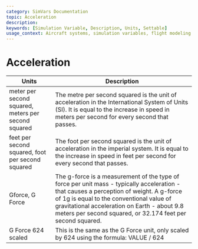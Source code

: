 ```yaml
---
category: SimVars Documentation
topic: Acceleration
description: 
keywords: [Simulation Variable, Description, Units, Settable]
usage_context: Aircraft systems, simulation variables, flight modeling
---
```


# Acceleration

| Units | Description |
| --- | --- |
| meter per second squared, meters per second squared | The metre per second squared is the unit of acceleration in the International System of Units (SI). It is equal to the increase in speed in meters per second for every second that passes. |
| feet per second squared, foot per second squared | The foot per second squared is the unit of acceleration in the imperial system. It is equal to the increase in speed in feet per second for every second that passes. |
| Gforce, G Force | The g-force is a measurement of the type of force per unit mass - typically acceleration - that causes a perception of weight. A g-force of 1g is equal to the conventional value of gravitational acceleration on Earth - about 9.8 meters per second squared, or 32.174 feet per second squared. |
| G Force 624 scaled | This is the same as the G Force unit, only scaled by 624 using the formula: VALUE / 624 |